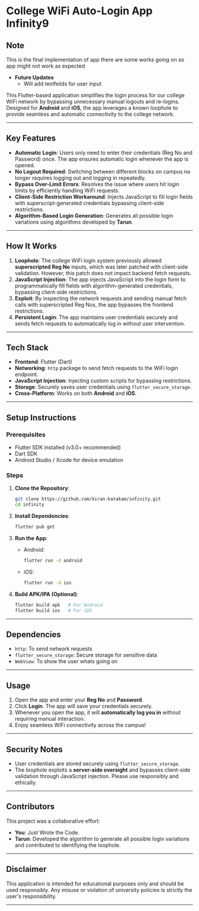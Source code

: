 # College WiFi Auto-Login App **Infinity9**

## Note

This is the final implementation of app there are some works going on so app might not work as expected
- **Future Updates**
   - Will add textfeilds for user input

This Flutter-based application simplifies the login process for our college WiFi network by bypassing unnecessary manual logouts and re-logins. Designed for **Android** and **iOS**, the app leverages a known loophole to provide seamless and automatic connectivity to the college network.

---

## Key Features

- **Automatic Login**: Users only need to enter their credentials (Reg No and Password) once. The app ensures automatic login whenever the app is opened.
- **No Logout Required**: Switching between different blocks on campus no longer requires logging out and logging in repeatedly.
- **Bypass Over-Limit Errors**: Resolves the issue where users hit login limits by efficiently handling WiFi requests.
- **Client-Side Restriction Workaround**: Injects JavaScript to fill login fields with superscript-generated credentials bypassing client-side restrictions.
- **Algorithm-Based Login Generation**: Generates all possible login variations using algorithms developed by **Tarun**.

---

## How It Works

1. **Loophole**: The college WiFi login system previously allowed **superscripted Reg No** inputs, which was later patched with client-side validation. However, this patch does not impact backend fetch requests.
2. **JavaScript Injection**: The app injects JavaScript into the login form to programmatically fill fields with algorithm-generated credentials, bypassing client-side restrictions.
3. **Exploit**: By inspecting the network requests and sending manual fetch calls with superscripted Reg Nos, the app bypasses the frontend restrictions.
4. **Persistent Login**: The app maintains user credentials securely and sends fetch requests to automatically log in without user intervention.

---

## Tech Stack

- **Frontend**: Flutter (Dart)
- **Networking**: `http` package to send fetch requests to the WiFi login endpoint.
- **JavaScript Injection**: Injecting custom scripts for bypassing restrictions.
- **Storage**: Securely saves user credentials using `flutter_secure_storage`.
- **Cross-Platform**: Works on both **Android** and **iOS**.

---

## Setup Instructions

### Prerequisites
- Flutter SDK installed (v3.0+ recommended)
- Dart SDK
- Android Studio / Xcode for device emulation

### Steps
1. **Clone the Repository**:
   ```bash
   git clone https://github.com/kiran-katakam/infinity.git
   cd infinity
   ```

2. **Install Dependencies**:
   ```bash
   flutter pub get
   ```

3. **Run the App**:
   - Android:
     ```bash
     flutter run -d android
     ```
   - iOS:
     ```bash
     flutter run -d ios
     ```

4. **Build APK/IPA (Optional)**:
   ```bash
   flutter build apk   # For Android
   flutter build ios   # For iOS
   ```


---

## Dependencies
- `http`: To send network requests
- `flutter_secure_storage`: Secure storage for sensitive data
- `WebView`: To show the user whats going on

---

## Usage
1. Open the app and enter your **Reg No** and **Password**.
2. Click **Login**. The app will save your credentials securely.
3. Whenever you open the app, it will **automatically log you in** without requiring manual interaction.
4. Enjoy seamless WiFi connectivity across the campus!

---

## Security Notes
- User credentials are stored securely using `flutter_secure_storage`.
- The loophole exploits a **server-side oversight** and bypasses client-side validation through JavaScript injection. Please use responsibly and ethically.

---

## Contributors
This project was a collaborative effort:
- **You**: Just Wrote the Code.
- **Tarun**: Developed the algorithm to generate all possible login variations and contributed to identifying the loophole.

---

## Disclaimer
This application is intended for educational purposes only and should be used responsibly. Any misuse or violation of university policies is strictly the user's responsibility.

---
